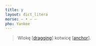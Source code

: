 ```yaml
---
title: y
layout: dict_litera
morse: ‒ • ‒ ‒
pho: Yankee
---
```

> Wlokę [[dragging](/dict/dragging.html)] kotwicę [[anchor](/dict/a/anchor.html)].
